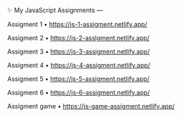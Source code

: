    ✨ My JavaScript Assignments — 
   
   Assigment 1
• https://js-1-assigment.netlify.app/

   Assigment 2
• https://js-2-asslgment.netlify.app/ 

   Assigment 3
• https://js-3-assigment.netlify.app/

   Assigment 4
• https://js-4-assigment.netlify.app/ 

   Assigment 5
• https://js-5-assigment.netlify.app/ 

   Assigment 6
• https://js-6-assigment.netlify.app/ 

   Assigment game
• https://js-game-assigment.netlify.app/ 
